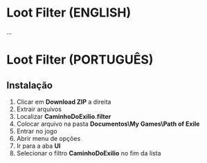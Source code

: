 # Loot Filter (ENGLISH)

...


# Loot Filter (PORTUGUÊS)

## Instalação
1. Clicar em **Download ZIP** a direita
2. Extrair arquivos
3. Localizar **CaminhoDoExilio.filter**
4. Colocar arquivo na pasta **Documentos\My Games\Path of Exile**
5. Entrar no jogo
6. Abrir menu de opções
7. Ir para a aba **UI**
8. Selecionar o filtro **CaminhoDoExilio** no fim da lista